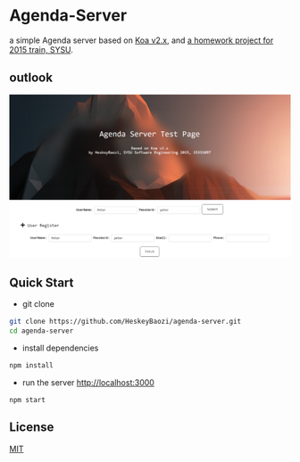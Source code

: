 # Agenda-Server

a simple Agenda server based on [Koa v2.x](http://koajs.com/), and [a homework project for 2015 train, SYSU](http://my.ss.sysu.edu.cn/wiki/pages/viewpage.action?pageId=519471162).

## outlook

![Demo](./assets/img/001.png)

## Quick Start

-  git clone
```bash
git clone https://github.com/HeskeyBaozi/agenda-server.git
cd agenda-server
```

-  install dependencies
```bash
npm install
```

-  run the server [http://localhost:3000](http://localhost:3000)
```
npm start
```

## License
[MIT](./LICENSE)